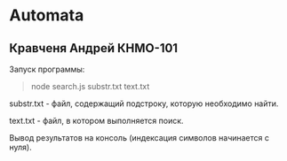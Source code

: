 # Automata

## Кравченя Андрей КНМО-101


Запуск программы:
> node search.js substr.txt text.txt

substr.txt - файл, содержащий подстроку, которую необходимо найти.

text.txt - файл, в котором выполняется поиск.

Вывод результатов на консоль (индексация символов начинается с нуля). 
